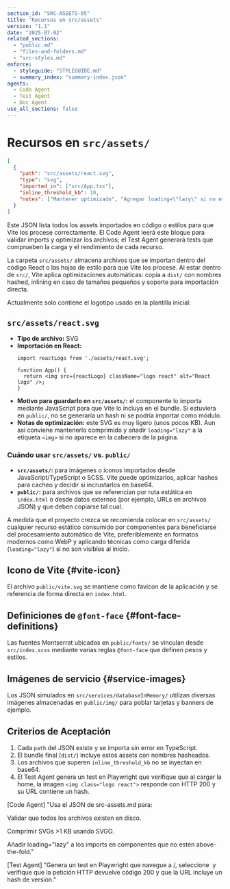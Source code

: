 ```yaml
---
section_id: "SRC-ASSETS-05"
title: "Recursos en src/assets"
version: "1.1"
date: "2025-07-02"
related_sections:
  - "public.md"
  - "files-and-folders.md"
  - "src-styles.md"
enforce:
  - styleguide: "STYLEGUIDE.md"
  - summary_index: "summary-index.json"
agents:
  - Code Agent
  - Test Agent
  - Doc Agent
use_all_sections: false
---
```


# Recursos en `src/assets/`

```json
[
  {
    "path": "src/assets/react.svg",
    "type": "svg",
    "imported_in": ["src/App.tsx"],
    "inline_threshold_kb": 10,
    "notes": ["Mantener optimizado", "Agregar loading=\"lazy\" si no es above-the-fold"]
  }
]
```

Este JSON lista todos los assets importados en código o estilos para que Vite los procese correctamente. El Code Agent leerá este bloque para validar imports y optimizar los archivos; el Test Agent generará tests que comprueben la carga y el rendimiento de cada recurso.

La carpeta `src/assets/` almacena archivos que se importan dentro del código React o las hojas de estilo para que Vite los procese. Al estar dentro de `src/`, Vite aplica optimizaciones automáticas: copia a `dist/` con nombres hashed, inlining en caso de tamaños pequeños y soporte para importación directa.

Actualmente solo contiene el logotipo usado en la plantilla inicial:

## `src/assets/react.svg`
- **Tipo de archivo:** SVG
- **Importación en React:**
  ```tsx
  import reactLogo from './assets/react.svg';

  function App() {
    return <img src={reactLogo} className="logo react" alt="React logo" />;
  }
  ```
- **Motivo para guardarlo en `src/assets/`:** el componente lo importa mediante JavaScript para que Vite lo incluya en el bundle. Si estuviera en `public/`, no se generaría un hash ni se podría importar como módulo.
- **Notas de optimización:** este SVG es muy ligero (unos pocos KB). Aun así conviene mantenerlo comprimido y añadir `loading="lazy"` a la etiqueta `<img>` si no aparece en la cabecera de la página.

### Cuándo usar `src/assets/` vs. `public/`
- **`src/assets/`:** para imágenes o iconos importados desde JavaScript/TypeScript o SCSS. Vite puede optimizarlos, aplicar hashes para cacheo y decidir si incrustarlos en base64.
- **`public/`:** para archivos que se referencian por ruta estática en `index.html` o desde datos externos (por ejemplo, URLs en archivos JSON) y que deben copiarse tal cual.

A medida que el proyecto crezca se recomienda colocar en `src/assets/` cualquier recurso estático consumido por componentes para beneficiarse del procesamiento automático de Vite, preferiblemente en formatos modernos como WebP y aplicando técnicas como carga diferida (`loading="lazy"`) si no son visibles al inicio.

## Icono de Vite {#vite-icon}
El archivo `public/vite.svg` se mantiene como favicon de la aplicación y se referencia de forma directa en `index.html`.

## Definiciones de `@font-face` {#font-face-definitions}
Las fuentes Montserrat ubicadas en `public/fonts/` se vinculan desde `src/index.scss` mediante varias reglas `@font-face` que definen pesos y estilos.

## Imágenes de servicio {#service-images}
Los JSON simulados en `src/services/databaseInMemory/` utilizan diversas imágenes almacenadas en `public/img/` para poblar tarjetas y banners de ejemplo.

## Criterios de Aceptación
1. Cada `path` del JSON existe y se importa sin error en TypeScript.
2. El bundle final (`dist/`) incluye estos assets con nombres hasheados.
3. Los archivos que superen `inline_threshold_kb` no se inyectan en base64.
4. El Test Agent genera un test en Playwright que verifique que al cargar la home, la imagen `<img class="logo react">` responde con HTTP 200 y su URL contiene un hash.

[Code Agent]
"Usa el JSON de src-assets.md para:

Validar que todos los archivos existen en disco.

Comprimir SVGs >1 KB usando SVGO.

Añadir loading="lazy" a los imports en componentes que no estén above-the-fold."

[Test Agent]
"Genera un test en Playwright que navegue a /, seleccione <img class='logo react'> y verifique que la petición HTTP devuelve código 200 y que la URL incluye un hash de versión."
